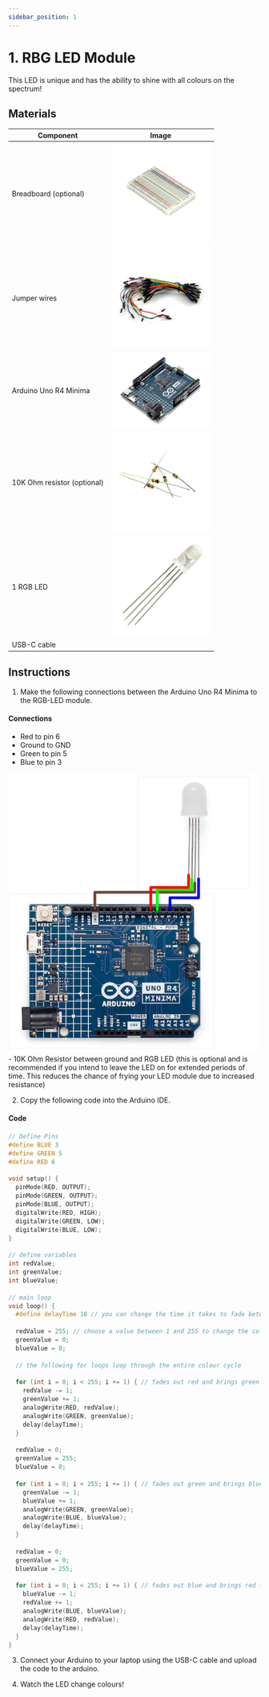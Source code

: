 ```yaml
---
sidebar_position: 1
---
```


# 1. RBG LED Module

This LED is unique and has the ability to shine with all colours on the spectrum!

## Materials
| Component                | Image                                                                                      |
|--------------------------|---------------------------------------------------------------------------------------------|
| Breadboard (optional)    | <img src="/img/docs/UNO-R4-Starter-Kit/breadboard.webp" width="200"/>      |
| Jumper wires             | <img src="/img/docs/UNO-R4-Starter-Kit/jumper-wires.webp" width="200"/>    |
| Arduino Uno R4 Minima    | <img src="/img/docs/UNO-R4-Starter-Kit/arduino-r4-minima.webp" width="200"/>|
| 10K Ohm resistor (optional) | <img src="/img/docs/UNO-R4-Starter-Kit/resistors.webp" width="200"/>     |
| 1 RGB LED                | <img src="/img/docs/UNO-R4-Starter-Kit/RGB-LED/RGB-LED-2.jpg" width="200"/> |
| USB-C cable              |                                                                 |

## Instructions

1. Make the following connections between the Arduino Uno R4 Minima to the RGB-LED module.

#### Connections
- Red to pin 6
- Ground to GND
- Green to pin 5
- Blue to pin 3
<img src="/img/docs/UNO-R4-Starter-Kit/RGB-LED/RGB-LED-3.png" width="500" />
- 10K Ohm Resistor between ground and RGB LED (this is optional and is recommended if you intend to leave the LED on for extended periods of time. This reduces the chance of frying your LED module due to increased resistance)

2. Copy the following code into the Arduino IDE.
#### Code
```cpp
// Define Pins
#define BLUE 3
#define GREEN 5
#define RED 6

void setup() {
  pinMode(RED, OUTPUT);
  pinMode(GREEN, OUTPUT);
  pinMode(BLUE, OUTPUT);
  digitalWrite(RED, HIGH);
  digitalWrite(GREEN, LOW);
  digitalWrite(BLUE, LOW);
}

// define variables
int redValue;
int greenValue;
int blueValue;

// main loop
void loop() {
  #define delayTime 10 // you can change the time it takes to fade between the colours

  redValue = 255; // choose a value between 1 and 255 to change the color.
  greenValue = 0;
  blueValue = 0;

  // the following for loops loop through the entire colour cycle

  for (int i = 0; i < 255; i += 1) { // fades out red and brings green to full when i=255
    redValue -= 1;
    greenValue += 1;
    analogWrite(RED, redValue);
    analogWrite(GREEN, greenValue);
    delay(delayTime);
  }

  redValue = 0;
  greenValue = 255;
  blueValue = 0;

  for (int i = 0; i < 255; i += 1) { // fades out green and brings blue to full when i=255
    greenValue -= 1;
    blueValue += 1;
    analogWrite(GREEN, greenValue);
    analogWrite(BLUE, blueValue);
    delay(delayTime);
  }

  redValue = 0;
  greenValue = 0;
  blueValue = 255;

  for (int i = 0; i < 255; i += 1) { // fades out blue and brings red to full when i=255
    blueValue -= 1;
    redValue += 1;
    analogWrite(BLUE, blueValue);
    analogWrite(RED, redValue);
    delay(delayTime);
  }
}
```
3. Connect your Arduino to your laptop using the USB-C cable and upload the code to the arduino.

4. Watch the LED change colours!



